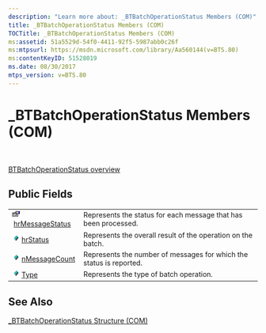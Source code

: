 ```yaml
---
description: "Learn more about: _BTBatchOperationStatus Members (COM)"
title: _BTBatchOperationStatus Members (COM)
TOCTitle: _BTBatchOperationStatus Members (COM)
ms:assetid: 51a5529d-54f0-4411-92f5-5987abb0c26f
ms:mtpsurl: https://msdn.microsoft.com/library/Aa560144(v=BTS.80)
ms:contentKeyID: 51528019
ms.date: 08/30/2017
mtps_version: v=BTS.80
---
```


# \_BTBatchOperationStatus Members (COM)

 

[BTBatchOperationStatus overview](btbatchoperationstatus-structure-com.md)

## Public Fields

<table>
<tbody>
<tr class="odd">
<td><img src="images/Aa559521.43dc4f45-81a9-4bc9-ac9f-c6f88d5f9a89(BTS.80).jpeg" alt="Icon that represents the hrMessageStatus field."/> <a href="btbatchoperationstatus-hrmessagestatus-field-com.md">hrMessageStatus</a></td>
<td>Represents the status for each message that has been processed.</td>
</tr>
<tr class="even">
<td><img src="images/Aa577836.535be0fb-e92f-4e63-92ca-4db2d923a496(BTS.80).jpeg" alt="Icon that represents the hrStatus field."/> <a href="btbatchoperationstatus-hrstatus-field-com.md">hrStatus</a></td>
<td>Represents the overall result of the operation on the batch.</td>
</tr>
<tr class="odd">
<td><img src="images/Aa577836.535be0fb-e92f-4e63-92ca-4db2d923a496(BTS.80).jpeg" alt="Icon that represents the nMessageCount field."/> <a href="btbatchoperationstatus-nmessagecount-field-com.md">nMessageCount</a></td>
<td>Represents the number of messages for which the status is reported.</td>
</tr>
<tr class="even">
<td><img src="images/Aa577836.535be0fb-e92f-4e63-92ca-4db2d923a496(BTS.80).jpeg" alt="Icon that represents the Type field."/> <a href="btbatchoperationstatus-type-field-com.md">Type</a></td>
<td>Represents the type of batch operation.</td>
</tr>
</tbody>
</table>


## See Also

[\_BTBatchOperationStatus Structure (COM)](btbatchoperationstatus-structure-com.md)

